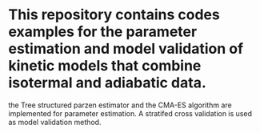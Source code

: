 # This repository contains codes examples for the parameter estimation and model validation of kinetic models that combine isotermal and adiabatic data.
the Tree structured parzen estimator and the CMA-ES algorithm are implemented for parameter estimation.
A stratifed cross validation is used as model validation method.
